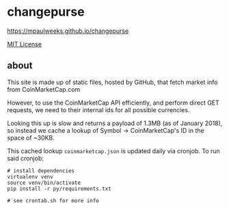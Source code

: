 # changepurse

https://mpaulweeks.github.io/changepurse

[MIT License](LICENSE)

## about

This site is made up of static files, hosted by GitHub, that fetch market info from CoinMarketCap.com

However, to use the CoinMarketCap API efficiently, and perform direct GET requests, we need to their internal ids for all possible currencies.

Looking this up is slow and returns a payload of 1.3MB (as of January 2018), so instead we cache a lookup of Symbol -> CoinMarketCap's ID in the space of ~30KB.

This cached lookup `coinmarketcap.json` is updated daily via cronjob. To run said cronjob:

```
# install dependencies
virtualenv venv
source venv/bin/activate
pip install -r py/requirements.txt

# see crontab.sh for more info
```
